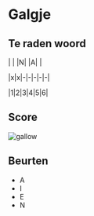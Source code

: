 # Galgje

## Te raden woord

| | |N| |A| |

|x|x|-|-|-|-|-|

|1|2|3|4|5|6|

## Score
![gallow](./images/2.png)

## Beurten
* A 
* I
* E
* N